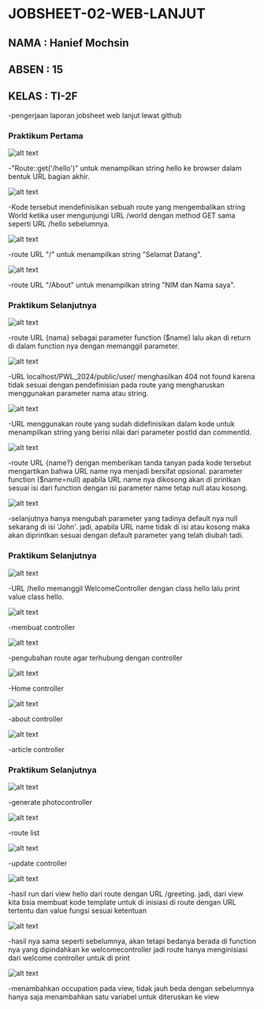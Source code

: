 # JOBSHEET-02-WEB-LANJUT

## NAMA : Hanief Mochsin

## ABSEN : 15

## KELAS : TI-2F

-pengerjaan laporan jobsheet web lanjut lewat github

### Praktikum Pertama

![alt text](image.png)

-"Route::get('/hello')" untuk menampilkan string hello ke browser dalam bentuk URL bagian akhir.

![alt text](<gambar/Screenshot 2024-02-24 024255.png>)

-Kode tersebut mendefinisikan sebuah route yang mengembalikan string World ketika user mengunjungi URL /world dengan method GET sama seperti URL /hello sebelumnya.

![alt text](<gambar/Screenshot 2024-02-24 034111.png>)

-route URL "/" untuk menampilkan string "Selamat Datang".

![alt text](image-1.png)

-route URL "/About" untuk menampilkan string "NIM dan Nama saya".

### Praktikum Selanjutnya

![alt text](image-2.png)

-route URL {nama} sebagai parameter function ($name) lalu akan di return di dalam function nya dengan memanggil parameter.

![alt text](image-3.png)

-URL localhost/PWL_2024/public/user/ menghasilkan 404 not found karena tidak sesuai dengan pendefinisian pada route yang mengharuskan menggunakan parameter nama atau string.

![alt text](image-4.png)

-URL menggunakan route yang sudah didefinisikan dalam kode untuk menampilkan string yang berisi nilai dari parameter postId dan commentId.

![alt text](image-5.png)

-route URL {name?} dengan memberikan tanda tanyan pada kode tersebut mengartikan bahwa URL name nya menjadi bersifat opsional. parameter function ($name=null) apabila URL name nya dikosong akan di printkan sesuai isi dari function dengan isi parameter name tetap null atau kosong.

![alt text](image-6.png)

-selanjutnya hanya mengubah parameter yang tadinya default nya null sekarang di isi 'John'. jadi, apabila URL name tidak di isi atau kosong maka akan diprintkan sesuai dengan default parameter yang telah diubah tadi.

### Praktikum Selanjutnya

![alt text](image-7.png)

-URL /hello memanggil WelcomeController dengan class hello lalu print value class hello.

![alt text](image-12.png)

-membuat controller

![alt text](image-8.png)

-pengubahan route agar terhubung dengan controller

![alt text](image-9.png)

-Home controller

![alt text](image-10.png)

-about controller

![alt text](image-11.png)

-article controller

### Praktikum Selanjutnya

![alt text](image-13.png)

-generate photocontroller

![alt text](image-14.png)

-route list

![alt text](image-15.png)

-update controller

![alt text](image-16.png)

-hasil run dari view hello dari route dengan URL /greeting. jadi, dari view kita bsia membuat kode template untuk di inisiasi di route dengan URL tertentu dan value fungsi sesuai ketentuan

![alt text](image-17.png)

-hasil nya sama seperti sebelumnya, akan tetapi bedanya berada di function nya yang dipindahkan ke welcomecontroller jadi route hanya menginisiasi dari welcome controller untuk di print

![alt text](image-18.png)

-menambahkan occupation pada view, tidak jauh beda dengan sebelumnya hanya saja menambahkan satu variabel untuk diteruskan ke view
